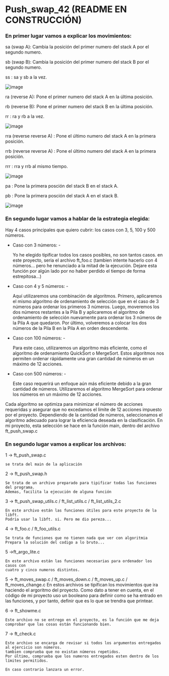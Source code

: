 
# Push_swap_42 (README EN CONSTRUCCIÓN)

### En primer lugar vamos a explicar los movimientos:

sa (swap A): Cambia la posición del primer numero del stack A por el segundo numero.

sb (swap B): Cambia la posición del primer numero del stack B por el segundo numero.

ss : sa y sb a la vez.

![image](https://github.com/ducksdoor/Push_swap_42/assets/128644496/0a2325d4-a5c5-406a-a303-714c929a5d18)

ra (reverse A): Pone el primer numero del stack A en la última posición.

rb (reverse B): Pone el primer numero del stack B en la última posición.

rr : ra y rb a la vez.

![image](https://github.com/ducksdoor/Push_swap_42/assets/128644496/79ad55b6-9673-4621-a308-50539fd70736)

rra (reverse reverse A) : Pone el último numero del stack A en la primera posición.

rrb (reverse reverse A) : Pone el último numero del stack A en la primera posición.

rrr : rra y rrb al mismo tiempo. 

![image](https://github.com/ducksdoor/Push_swap_42/assets/128644496/8fc35ae1-c7fc-4abc-876b-3f1ca1726026)

pa : Pone la primera posción del stack B en el stack A.

pb : Pone la primera posción del stack A en el stack B.

![image](https://github.com/ducksdoor/Push_swap_42/assets/128644496/be071589-20b4-45d6-a281-7abd81d46fc6)


### En segundo lugar vamos a hablar de la estrategia elegida: 

Hay 4 casos principales que quiero cubrir: 
los casos con 3, 5, 100 y 500 números. 

- Caso con 3 números: -

  Yo he elegido tipificar todos los casos posibles, no son tantos casos. en este proyecto, seria el archivo ft_foo.c 
  (tambien intente hacerlo con 4 números... pero he renunciado a la mitad de la ejecución.
  Dejare esta función por algún lado por no haber perdido el tiempo de forma estrepitosa...)

- Caso con 4 y 5 números: -

  Aquí utilizaremos una combinación de algoritmos. Primero, aplicaremos el mismo algoritmo de ordenamiento de selección que en el caso de 3 números para ordenar los primeros 3 números. Luego, moveremos los dos números restantes a la Pila B y aplicaremos el algoritmo de ordenamiento de selección nuevamente para ordenar los 3 números de la Pila A que quedaron. Por último, volveremos a colocar los dos números de la Pila B en la Pila A en orden descendente.

- Caso con 100 números: -

  Para este caso, utilizaremos un algoritmo más eficiente, como el algoritmo de ordenamiento QuickSort o MergeSort. Estos algoritmos nos permiten ordenar rápidamente una gran cantidad de números en un máximo de 12 acciones.

- Caso con 500 números: - 

  Este caso requerirá un enfoque aún más eficiente debido a la gran cantidad de números. Utilizaremos el algoritmo MergeSort para ordenar los números en un máximo de 12 acciones.

Cada algoritmo se optimiza para minimizar el número de acciones requeridas y asegurar que no excedamos el límite de 12 acciones impuesto por el proyecto. 
Dependiendo de la cantidad de números, seleccionamos el algoritmo adecuado para lograr la eficiencia deseada en la clasificación.
En mi proyecto, esta selección se hace en la función main, dentro del archivo ft_push_swap.c


### En segundo lugar vamos a explicar los archivos:

1 -> ft_push_swap.c

    se trata del main de la aplicación
    
2 -> ft_push_swap.h 

    Se trata de un archivo preparado para tipificar todas las funciones del programa.
    Ademas, facilita la ejecución de alguna función
    
3 -> ft_push_swap_utils.c / ft_list_utils.c / ft_list_utils_2.c

    En este archivo están las funciones útiles para este proyecto de la libft.
    Podria usar la libft. si. Pero me dio pereza...
    
4 -> ft_foo.c / ft_foo_utils.c

    Se trata de funciones que no tienen nada que ver con algoritmia
    Prepara la solución del codigo a lo bruto...

5 ->ft_argo_lite.c

    En este archivo están las funciones necesarias para ordenador los casos con
    cuatro y cinco numeros distintos.

5 -> ft_moves_swap.c / ft_moves_down.c / ft_moves_up.c / ft_moves_change.c 
    En estos archivos se tipifican los movimientos que ira haciendo el argoritmo del proyecto.
    Como dato a tener en cuenta, en el código de mi proyecto uso un booleano para definir 
    como se ha entrado en las funciones, y por tanto, definir que es lo que se trendra que printear.

6 -> ft_showme.c

    Este archivo no se entrego en el proyecto, es la función que me deja comprobar que las cosas están funcionando bien.

7 -> ft_check.c

    Este archivo se encarga de revisar si todos los argumentos entregados al ejercicio son números.
    tambien comprueba que no existan números repetidos.
    Por último, comprueba que los numeros entregados esten dentro de los límites permitidos.

    En caso contrario lanzara un error.